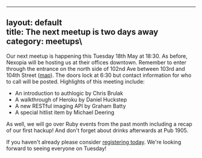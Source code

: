 ------------------------------------------------------------------------

layout: default\
title: The next meetup is two days away\
category: meetups\
----

Our next meetup is happening this Tuesday 18th May at 18:30. As before,
Nexopia will be hosting us at their offices downtown. Remember to enter
through the entrance on the north side of 102nd Ave between 103rd and
104th Street
(<a href="http://maps.google.ca/maps?hl=en&q=%23408,+10320+%E2%80%93+102+Ave+NW,+Edmonton,+Alberta+(Nexopia+Offices)&ie=UTF8&hq=&hnear=10320+102+Ave+NW,+Edmonton,+Division+No.+11,+Alberta&sll=53.543006,-113.497776&sspn=0.006295,0.006295&layer=c&cbll=53.542998,-113.498311&panoid=qUC3AIPoedxraWtsVnxUBw&cbp=12,1.19,,0,3.63&ll=53.5482,-113.506515&spn=0,0.027466&z=16">map</a>).
The doors lock at 6:30 but contact information for who to call will be
posted. Highlights of this meeting include:

-   An introduction to authlogic by Chris Brulak
-   A walkthrough of Heroku by Daniel Huckstep
-   A new RESTful imaging API by Graham Batty
-   A special hitlist item by Michael Deering

As well, we will go over Ruby events from the past month including a
recap of our first hackup! And don't forget about drinks afterwards at
Pub 1905.

If you haven't already please consider
<a href="https://spreadsheets.google.com/a/yegrb.com/viewform?hl=en&formkey=dG5VX04yeERKU3U3TlRPVENUa3liZXc6MA">registering
today</a>. We're looking forward to seeing everyone on Tuesday!
